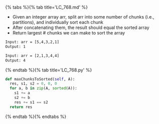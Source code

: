 {% tabs %}{% tab title='LC_768.md' %}

* Given an integer array arr, split arr into some number of chunks (i.e., partitions), and individually sort each chunk
* After concatenating them, the result should equal the sorted array
* Return largest # chunks we can make to sort the array

```txt
Input: arr = [5,4,3,2,1]
Output: 1

Input: arr = [2,1,3,4,4]
Output: 4
```

{% endtab %}{% tab title='LC_768.py' %}

```py
def maxChunksToSorted(self, A):
  res, s1, s2 = 0, 0, 0
  for a, b in zip(A, sorted(A)):
    s1 += a
    s2 += b
    res += s1 == s2
  return res
```

{% endtab %}{% endtabs %}
